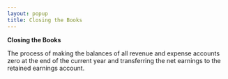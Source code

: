 ```yaml
---
layout: popup
title: Closing the Books
---
```



**Closing the Books**


The process of making the balances of all revenue and expense accounts zero at the end of the current year and transferring the net earnings to the retained earnings account.

